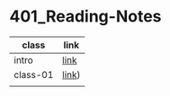 # 401_Reading-Notes

| class  | link  |    
|---|---|
| intro  |[link](https://github.com/RaniaAbdullahh/401_Reading-Notes/README.md)   |   
|  class-01 | [link](././class01.md))  |  
|   |   |   
